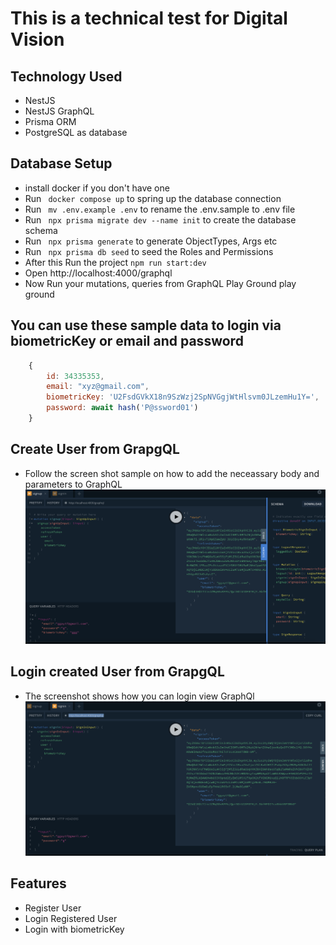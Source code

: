 # This is a technical test for Digital Vision

## Technology Used
 - NestJS
 - NestJS GraphQL
 - Prisma ORM
 - PostgreSQL as database

 ## Database Setup
 - install docker if you don't have one
 - Run ` docker compose up` to spring up the database connection
 - Run ` mv .env.example .env` to rename the .env.sample to .env file
 - Run ` npx prisma migrate dev --name init` to create the database schema 
 - Run ` npx prisma generate` to generate ObjectTypes, Args etc
 - Run ` npx prisma db seed` to seed the Roles and Permissions
 - After this Run the project `npm run start:dev`
 - Open http://localhost:4000/graphql 
 - Now Run your mutations, queries  from GraphQL Play Ground play ground

 ## You can use these sample data to login via biometricKey or email and password
```javascript
    {
        id: 34335353,
        email: "xyz@gmail.com",
        biometricKey: 'U2FsdGVkX18n9SzWzj2SpNVGgjWtHlsvm0JLzemHu1Y=',
        password: await hash('P@ssword01')
    }
```


 ## Create User from GrapgQL
 - Follow the screen shot sample on how to add the neceassary body and parameters to GraphQL
 ![alt text](./signup-view.png)

 ## Login created User from GrapgQL
 - The screenshot shows how you can login view GraphQl
 ![alt text](./signin-view.png)

 ## Features 
  - Register User
  - Login Registered User
  - Login with biometricKey
